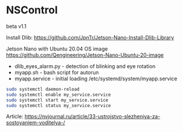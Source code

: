 # NSControl
beta v1.1

Install Dlib:
<https://github.com/JpnTr/Jetson-Nano-Install-Dlib-Library>

Jetson Nano with Ubuntu 20.04 OS image
<https://github.com/Qengineering/Jetson-Nano-Ubuntu-20-image>

* dlib_eyes_alarm.py - detection of blinking and eye rotation 
* myapp.sh - bash script for autorun 
* myapp.service - initial loading /etc/systemd/system/myapp.service 

```bash
sudo systemctl daemon-reload
sudo systemctl enable my_service.service
sudo systemctl start my_service.service
sudo systemctl status my_service.service
```

Article:
<https://nvjournal.ru/article/33-ustrojstvo-slezheniya-za-sostoyaniem-voditelya-/>
